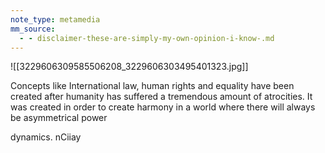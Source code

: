 ```yaml
---
note_type: metamedia
mm_source:
  - - disclaimer-these-are-simply-my-own-opinion-i-know-.md
---
```


![[3229606309585506208_3229606303495401323.jpg]]

Concepts like International
law, human rights and equality
have been created after
humanity has suffered a
tremendous amount of
atrocities. It was created in
order to create harmony in a
world where there will always
be asymmetrical power

dynamics.
nCiiay

